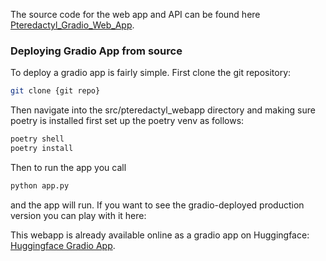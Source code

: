 The source code for the web app and API can be found here [Pteredactyl_Gradio_Web_App](https://github.com/MattStammers/Pteredactyl/tree/main/src/pteredactyl_webapp).

### Deploying Gradio App from source

To deploy a gradio app is fairly simple. First clone the git repository:

```sh
git clone {git repo}
```

Then navigate into the src/pteredactyl_webapp directory and making sure poetry is installed first set up the poetry venv as follows:

```sh
poetry shell
poetry install
```

Then to run the app you call

```sh
python app.py
```

and the app will run. If you want to see the gradio-deployed production version you can play with it here:

This webapp is already available online as a gradio app on Huggingface: [Huggingface Gradio App](https://huggingface.co/spaces/MattStammers/pteredactyl_PII).
